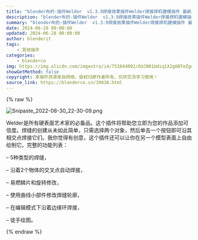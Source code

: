 ```yaml
---
title: "blender布的-插件Welder  v1.3.9焊接效果插件Welder焊接焊机建模插件 最新版1.4.0"
description: "blender布的-插件Welder  v1.3.9焊接效果插件Welder焊接焊机建模插件 最新版1.4.0"
summary: "blender布的-插件Welder  v1.3.9焊接效果插件Welder焊接焊机建模插件 最新版1.4.0"
date: 2024-06-28 00:00:00
updated: 2024-06-28 00:00:00
author: blenderit
tags: 
    - 其他插件
categories:
    - blenderco
img: https://img.alicdn.com/imgextra/i4/751044092/O1CN01Udiq1X1g6BTeZgosy_!!751044092.png
showGetMethod: false
copyright: 本插件资源来自网络，版权归原作者所有，仅供交流学习使用！
source_link: https://blenderco.cn/39938.html
---
```


{% raw %}
<p><img class="aligncenter" src="https://img.alicdn.com/imgextra/i4/751044092/O1CN01Udiq1X1g6BTeZgosy_!!751044092.png" alt="Snipaste_2022-08-30_22-30-09.png"></p><p>Welder是所有硬表面艺术家的必备品。这个插件将帮助您立即为您的作品添加可信度。焊缝的创建从未如此简单，只需选择两个对象，然后单击一个按钮即可沿其相交点焊接它们。我你觉得有创意，这个插件还可以让你在另一个模型表面上自由绘制它。完整的功能列表：</p><p>– 5种类型的焊缝，</p><p>– 沿着2个物体的交叉点自动焊接，</p><p>– 易燃鳞片和旋转修改，</p><p>– 使用曲线小部件修改焊缝轮廓，</p><p>– 在编辑模式下沿着边缘环焊接，</p><p>– 徒手绘图。</p>
<div style="display: none">blenderco</div>
{% endraw %}